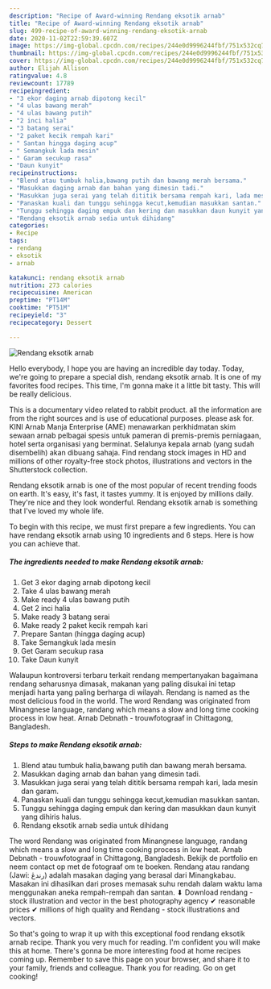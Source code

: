 ```yaml
---
description: "Recipe of Award-winning Rendang eksotik arnab"
title: "Recipe of Award-winning Rendang eksotik arnab"
slug: 499-recipe-of-award-winning-rendang-eksotik-arnab
date: 2020-11-02T22:59:39.607Z
image: https://img-global.cpcdn.com/recipes/244e0d9996244fbf/751x532cq70/rendang-eksotik-arnab-resipi-foto-utama.jpg
thumbnail: https://img-global.cpcdn.com/recipes/244e0d9996244fbf/751x532cq70/rendang-eksotik-arnab-resipi-foto-utama.jpg
cover: https://img-global.cpcdn.com/recipes/244e0d9996244fbf/751x532cq70/rendang-eksotik-arnab-resipi-foto-utama.jpg
author: Elijah Allison
ratingvalue: 4.8
reviewcount: 17789
recipeingredient:
- "3 ekor daging arnab dipotong kecil"
- "4 ulas bawang merah"
- "4 ulas bawang putih"
- "2 inci halia"
- "3 batang serai"
- "2 paket kecik rempah kari"
- " Santan hingga daging acup"
- " Semangkuk lada mesin"
- " Garam secukup rasa"
- "Daun kunyit"
recipeinstructions:
- "Blend atau tumbuk halia,bawang putih dan bawang merah bersama."
- "Masukkan daging arnab dan bahan yang dimesin tadi."
- "Masukkan juga serai yang telah dititik bersama rempah kari, lada mesin dan garam."
- "Panaskan kuali dan tunggu sehingga kecut,kemudian masukkan santan."
- "Tunggu sehingga daging empuk dan kering dan masukkan daun kunyit yang dihiris halus."
- "Rendang eksotik arnab sedia untuk dihidang"
categories:
- Recipe
tags:
- rendang
- eksotik
- arnab

katakunci: rendang eksotik arnab 
nutrition: 273 calories
recipecuisine: American
preptime: "PT14M"
cooktime: "PT51M"
recipeyield: "3"
recipecategory: Dessert

---
```



![Rendang eksotik arnab](https://img-global.cpcdn.com/recipes/244e0d9996244fbf/751x532cq70/rendang-eksotik-arnab-resipi-foto-utama.jpg)

Hello everybody, I hope you are having an incredible day today. Today, we're going to prepare a special dish, rendang eksotik arnab. It is one of my favorites food recipes. This time, I'm gonna make it a little bit tasty. This will be really delicious.

This is a documentary video related to rabbit product. all the information are from the right sources and is use of educational purposes. please ask for. KINI Arnab Manja Enterprise (AME) menawarkan perkhidmatan skim sewaan arnab pelbagai spesis untuk pameran di premis-premis perniagaan, hotel serta organisasi yang berminat. Selalunya kepala arnab (yang sudah disembelih) akan dibuang sahaja. Find rendang stock images in HD and millions of other royalty-free stock photos, illustrations and vectors in the Shutterstock collection.

Rendang eksotik arnab is one of the most popular of recent trending foods on earth. It's easy, it's fast, it tastes yummy. It is enjoyed by millions daily. They're nice and they look wonderful. Rendang eksotik arnab is something that I've loved my whole life.


To begin with this recipe, we must first prepare a few ingredients. You can have rendang eksotik arnab using 10 ingredients and 6 steps. Here is how you can achieve that.

<!--inarticleads1-->

##### The ingredients needed to make Rendang eksotik arnab:

1. Get 3 ekor daging arnab dipotong kecil
1. Take 4 ulas bawang merah
1. Make ready 4 ulas bawang putih
1. Get 2 inci halia
1. Make ready 3 batang serai
1. Make ready 2 paket kecik rempah kari
1. Prepare  Santan (hingga daging acup)
1. Take  Semangkuk lada mesin
1. Get  Garam secukup rasa
1. Take Daun kunyit


Walaupun kontroversi terbaru terkait rendang mempertanyakan bagaimana rendang seharusnya dimasak, makanan yang paling disukai ini tetap menjadi harta yang paling berharga di wilayah. Rendang is named as the most delicious food in the world. The word Rendang was originated from Minangnese language, randang which means a slow and long time cooking process in low heat. Arnab Debnath - trouwfotograaf in Chittagong, Bangladesh. 

<!--inarticleads2-->

##### Steps to make Rendang eksotik arnab:

1. Blend atau tumbuk halia,bawang putih dan bawang merah bersama.
1. Masukkan daging arnab dan bahan yang dimesin tadi.
1. Masukkan juga serai yang telah dititik bersama rempah kari, lada mesin dan garam.
1. Panaskan kuali dan tunggu sehingga kecut,kemudian masukkan santan.
1. Tunggu sehingga daging empuk dan kering dan masukkan daun kunyit yang dihiris halus.
1. Rendang eksotik arnab sedia untuk dihidang


The word Rendang was originated from Minangnese language, randang which means a slow and long time cooking process in low heat. Arnab Debnath - trouwfotograaf in Chittagong, Bangladesh. Bekijk de portfolio en neem contact op met de fotograaf om te boeken. Rendang atau randang (Jawi: رندڠ) adalah masakan daging yang berasal dari Minangkabau. Masakan ini dihasilkan dari proses memasak suhu rendah dalam waktu lama menggunakan aneka rempah-rempah dan santan. ⬇ Download rendang - stock illustration and vector in the best photography agency ✔ reasonable prices ✔ millions of high quality and Rendang - stock illustrations and vectors. 

So that's going to wrap it up with this exceptional food rendang eksotik arnab recipe. Thank you very much for reading. I'm confident you will make this at home. There's gonna be more interesting food at home recipes coming up. Remember to save this page on your browser, and share it to your family, friends and colleague. Thank you for reading. Go on get cooking!
